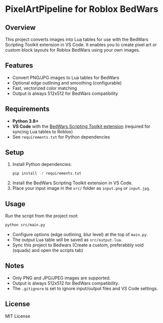 # PixelArtPipeline for Roblox BedWars

## Overview
This project converts images into Lua tables for use with the BedWars Scripting Toolkit extension in VS Code. It enables you to create pixel art or custom block layouts for Roblox BedWars using your own images.

## Features
- Convert PNG/JPG images to Lua tables for BedWars
- Optional edge outlining and smoothing (configurable)
- Fast, vectorized color matching
- Output is always 512x512 for BedWars compatibility

## Requirements
- **Python 3.8+**
- **VS Code** with the [BedWars Scripting Toolkit extension](https://marketplace.visualstudio.com/items?itemName=easy-games.bedwars-scripting-toolkit) (required for syncing Lua tables to Roblox)
- See `requirements.txt` for Python dependencies

## Setup
1. Install Python dependencies:
   ```sh
   pip install -r requirements.txt
   ```
2. Install the BedWars Scripting Toolkit extension in VS Code.
3. Place your input image in the `src/` folder as `input.png` or `input.jpg`.

## Usage
Run the script from the project root:
```sh
python src/main.py
```

- Configure options (edge outlining, blur level) at the top of `main.py`.
- The output Lua table will be saved as `src/output.lua`.
- Sync this project to Bedwars (Create a custom, preferabbly void (squads) and open the scripts tab)

## Notes
- Only PNG and JPG/JPEG images are supported.
- Output is always 512x512 for BedWars compatibility.
- The `.gitignore` is set to ignore input/output files and VS Code settings.

## License
MIT License
